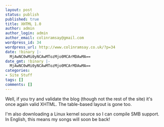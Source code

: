 ```yaml
---
layout: post
status: publish
published: true
title: XHTML 1.0
author: admin
author_login: admin
author_email: colinramsay@gmail.com
wordpress_id: 34
wordpress_url: http://www.colinramsay.co.uk/?p=34
date: !binary |-
  MjAwNC0wMi0yNCAwMTozMjo0MCArMDAwMA==
date_gmt: !binary |-
  MjAwNC0wMi0yNCAwMTozMjo0MCArMDAwMA==
categories:
- Site Stuff
tags: []
comments: []
---
```

<p>Well, if you try and validate the blog (though not the rest of the site) it's once again valid XHTML. The table-based layout is gone too. </p>
<p>I'm also downloading a Linux kernel source so I can compile SMB support. In English, this means my songs will soon be back!</p>

